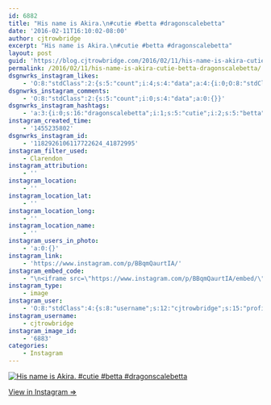 ```yaml
---
id: 6882
title: "His name is Akira.\n#cutie #betta #dragonscalebetta"
date: '2016-02-11T16:10:02-08:00'
author: cjtrowbridge
excerpt: "His name is Akira.\n#cutie #betta #dragonscalebetta"
layout: post
guid: 'https://blog.cjtrowbridge.com/2016/02/11/his-name-is-akira-cutie-betta-dragonscalebetta/'
permalink: /2016/02/11/his-name-is-akira-cutie-betta-dragonscalebetta/
dsgnwrks_instagram_likes:
    - 'O:8:"stdClass":2:{s:5:"count";i:4;s:4:"data";a:4:{i:0;O:8:"stdClass":4:{s:8:"username";s:9:"jimmieeee";s:15:"profile_picture";s:86:"https://scontent.cdninstagram.com/t51.2885-19/928850_1671367393084702_1336495124_a.jpg";s:2:"id";s:8:"28064856";s:9:"full_name";s:12:"Jimmie Erwin";}i:1;O:8:"stdClass":4:{s:8:"username";s:11:"horcruxxx88";s:15:"profile_picture";s:88:"https://scontent.cdninstagram.com/t51.2885-19/11849966_1623194024636543_1007879954_a.jpg";s:2:"id";s:9:"203168842";s:9:"full_name";s:13:"Roland Vargas";}i:2;O:8:"stdClass":4:{s:8:"username";s:7:"eprox08";s:15:"profile_picture";s:88:"https://scontent.cdninstagram.com/t51.2885-19/11809732_1604989729760656_1339661836_a.jpg";s:2:"id";s:9:"570188916";s:9:"full_name";s:13:"Emmanuel prox";}i:3;O:8:"stdClass":4:{s:8:"username";s:10:"joshenheim";s:15:"profile_picture";s:86:"https://scontent.cdninstagram.com/t51.2885-19/11849434_985743031446123_201284316_a.jpg";s:2:"id";s:9:"229972495";s:9:"full_name";s:14:"Josh Oppenheim";}}}'
dsgnwrks_instagram_comments:
    - 'O:8:"stdClass":2:{s:5:"count";i:0;s:4:"data";a:0:{}}'
dsgnwrks_instagram_hashtags:
    - 'a:3:{i:0;s:16:"dragonscalebetta";i:1;s:5:"cutie";i:2;s:5:"betta";}'
instagram_created_time:
    - '1455235802'
dsgnwrks_instagram_id:
    - '1182926106117722624_41872995'
instagram_filter_used:
    - Clarendon
instagram_attribution:
    - ''
instagram_location:
    - ''
instagram_location_lat:
    - ''
instagram_location_long:
    - ''
instagram_location_name:
    - ''
instagram_users_in_photo:
    - 'a:0:{}'
instagram_link:
    - 'https://www.instagram.com/p/BBqmQaurtIA/'
instagram_embed_code:
    - "\n<iframe src=\"https://www.instagram.com/p/BBqmQaurtIA/embed/\" width=\"612\" height=\"710\" frameborder=\"0\" scrolling=\"no\" allowtransparency=\"true\" class=\"insta-image-embed\"></iframe>\n"
instagram_type:
    - image
instagram_user:
    - 'O:8:"stdClass":4:{s:8:"username";s:12:"cjtrowbridge";s:15:"profile_picture";s:96:"https://scontent.cdninstagram.com/t51.2885-19/s150x150/12081186_1759494767611229_280555941_a.jpg";s:2:"id";s:8:"41872995";s:9:"full_name";s:13:"CJ Trowbridge";}'
instagram_username:
    - cjtrowbridge
instagram_image_id:
    - '6883'
categories:
    - Instagram
---
```


[![His name is Akira.
#cutie #betta #dragonscalebetta](https://blog.cjtrowbridge.com/wp-content/uploads/2016/02/1455235802-1-1.jpg)](https://www.instagram.com/p/BBqmQaurtIA/)

[View in Instagram ⇒](https://www.instagram.com/p/BBqmQaurtIA/)